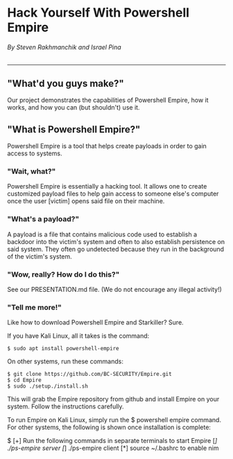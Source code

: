 # Hack Yourself With Powershell Empire

###### By Steven Rakhmanchik and Israel Pina
---
## "What'd you guys make?"

Our project demonstrates the capabilities of Powershell Empire, how it works, and how you can (but shouldn't) use it.

## "What is Powershell Empire?"

Powershell Empire is a tool that helps create payloads in order to gain access to systems.

### "Wait, what?"

Powershell Empire is essentially a hacking tool. It allows one to create customized payload files to help gain access to someone else's computer once the user [victim] opens said file on their machine. 

### "What's a payload?"

A payload is a file that contains malicious code used to establish a backdoor into the victim's system and often to also establish persistence on said system. They often go undetected because they run in the background of the victim's system.

### "Wow, really? How do I do this?"

See our PRESENTATION.md file. (We do not encourage any illegal activity!)

### "Tell me more!"

Like how to download Powershell Empire and Starkiller? Sure.

If you have Kali Linux, all it takes is the command:

	$ sudo apt install powershell-empire

On other systems, run these commands:

	$ git clone https://github.com/BC-SECURITY/Empire.git
	$ cd Empire
	$ sudo ./setup./install.sh

This will grab the Empire repository from github and install Empire on your system. Follow the instructions carefully.

To run Empire on Kali Linux, simply run the $ powershell empire
command. For other systems, the following is shown once installation is complete:

$ [+] Run the following commands in separate terminals to start Empire
[*] ./ps-empire server
[*] ./ps-empire client
[*] source ~/.bashrc to enable nim

